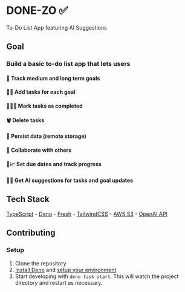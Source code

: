 # DONE-ZO ✅

To-Do List App featuring AI Suggestions

## Goal

### Build a basic to-do list app that lets users

#### 🎯 Track medium and long term goals

#### 📝✨ Add tasks for each goal

#### 🏃‍♂️💨 Mark tasks as completed

#### 🗑️ Delete tasks

#### 💾 Persist data (remote storage)

#### 🤝 Collaborate with others

#### 📅📈 Set due dates and track progress

#### 🤖💡 Get AI suggestions for tasks and goal updates

## Tech Stack

[TypeScript](https://www.typescriptlang.org/docs/handbook/) -
[Deno](https://docs.deno.com/runtime/) -
[Fresh](https://fresh.deno.dev/docs/introduction) -
[TailwindCSS](https://tailwindcss.com/docs/styling-with-utility-classes) -
[AWS S3](https://docs.aws.amazon.com/AmazonS3/latest/userguide/Welcome.html) -
[OpenAI API](https://platform.openai.com/docs/api-reference/introduction)

## Contributing

### Setup

1. Clone the repository
2. [Install Deno](https://docs.deno.com/runtime/#install-deno) and
   [setup your environment](https://docs.deno.com/runtime/getting_started/setup_your_environment/)
3. Start developing with `deno task start`. This will watch the project
   directory and restart as necessary.

